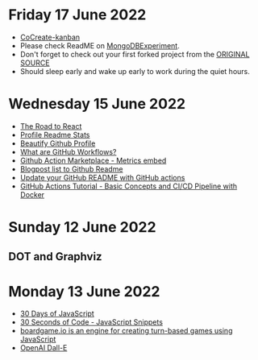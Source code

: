 # Friday 17 June 2022

- [CoCreate-kanban](https://cocreate.app/docs/kanban)
- Please check ReadME on [MongoDBExperiment](https://github.com/headsink/MongoDBExperiment/blob/master/README.md).
- Don't forget to check out your first forked project from the [ORIGINAL SOURCE](https://github.com/dangoldin/twitter-archive-analysis)
- Should sleep early and wake up early to work during the quiet hours.


# Wednesday 15 June 2022

- [The Road to React](https://github.com/the-road-to-learn-react)
- [Profile Readme Stats](https://github.com/marketplace/actions/profile-readme-stats)
- [Beautify Github Profile](https://github.com/rzashakeri/beautify-github-profile)
- [What are GitHub Workflows?](https://jasonet.co/posts/what-are-github-workflows/)
- [Github Action Marketplace - Metrics embed](https://github.com/marketplace/actions/metrics-embed)
- [Blogpost list to Github Readme](https://youtu.be/ECuqb5Tv9qI?t=272)
- [Update your GitHub README with GitHub actions ](https://www.youtube.com/watch?v=jVg-qkQ01lI)
- [GitHub Actions Tutorial - Basic Concepts and CI/CD Pipeline with Docker](https://www.youtube.com/watch?v=R8_veQiYBjI)
# Sunday 12 June 2022

## DOT and Graphviz

# Monday 13 June 2022

- [30 Days of JavaScript](https://github.com/Asabeneh/30-Days-Of-JavaScript)
- [30 Seconds of Code - JavaScript Snippets](https://www.30secondsofcode.org/js/p/1)
- [boardgame.io is an engine for creating turn-based games using JavaScript](https://github.com/boardgameio/boardgame.io)
- [OpenAI Dall-E](https://github.com/openai/DALL-E)
